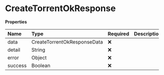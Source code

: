 # CreateTorrentOkResponse

**Properties**

| Name    | Type                        | Required | Description |
| :------ | :-------------------------- | :------- | :---------- |
| data    | CreateTorrentOkResponseData | ❌       |             |
| detail  | String                      | ❌       |             |
| error   | Object                      | ❌       |             |
| success | Boolean                     | ❌       |             |
